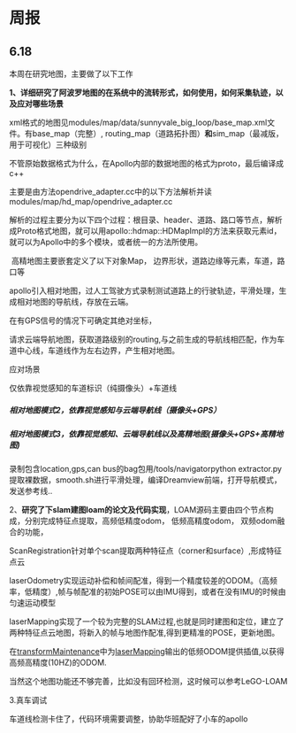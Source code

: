 # 周报

## 6.18

本周在研究地图，主要做了以下工作

**1、详细研究了阿波罗地图的在系统中的流转形式，如何使用，如何采集轨迹，以及应对哪些场景**

​       xml格式的地图见modules/map/data/sunnyvale_big_loop/base_map.xml文件。有base_map（完整）, routing_map（道路拓扑图）**和**sim_map（最减版，用于可视化）三种级别

不管原始数据格式为什么，在Apollo内部的数据地图的格式为proto，最后编译成c++

​	主要是由方法opendrive_adapter.cc中的以下方法解析并读modules/map/hd_map/opendrive_adapter.cc

解析的过程主要分为以下四个过程：根目录、header、道路、路口等节点，解析成Proto格式地图，就可以用apollo::hdmap::HDMapImpl的方法来获取元素id，就可以为Apollo中的多个模块，或者统一的方法所使用。

​	高精地图主要嵌套定义了以下对象Map， 边界形状，道路边缘等元素，车道，路口等

   apollo引入相对地图，过人工驾驶方式录制测试道路上的行驶轨迹，平滑处理，生成相对地图的导航线，存放在云端。

在有GPS信号的情况下可确定其绝对坐标，

请求云端导航地图，获取道路级别的routing,与之前生成的导航线相匹配，作为车道中心线，车道线作为左右边界，产生相对地图。

应对场景

仅依靠视觉感知的车道标识（纯摄像头）+车道线

##### 相对地图模式2，依靠视觉感知与云端导航线（摄像头+GPS）

##### 相对地图模式3，依靠视觉感知、云端导航线以及高精地图(摄像头+GPS+高精地图)



录制包含location,gps,can bus的bag包用/tools/navigatorpython extractor.py提取裸数据，smooth.sh进行平滑处理，编译Dreamview前端，打开导航模式，发送参考线..



2、**研究了下slam建图loam的论文及代码实现**，LOAM源码主要由四个节点构成，分别完成特征点提取，高频低精度odom， 低频高精度odom， 双频odom融合的功能，

ScanRegistration针对单个scan提取两种特征点（corner和surface）,形成特征点云

laserOdometry实现运动补偿和帧间配准，得到一个精度较差的ODOM。（高频率，低精度）,帧与帧配准的初始POSE可以由IMU得到，或者在没有IMU的时候由匀速运动模型

laserMapping实现了一个较为完整的SLAM过程,也就是同时建图和定位，建立了两种特征点云地图，将新入的帧与地图作配准,得到更精准的POSE，更新地图。

在[transformMaintenance](https://link.zhihu.com/?target=https%3A//github.com/daobilige-su/loam_velodyne/blob/master/src/transformMaintenance.cpp%22%20%5Co%20%22transformMaintenance.cpp)中为[laserMapping](https://link.zhihu.com/?target=https%3A//github.com/daobilige-su/loam_velodyne/blob/master/src/laserMapping.cpp%22%20%5Co%20%22laserMapping.cpp)输出的低频ODOM提供插值,以获得高频高精度(10HZ)的ODOM.

当然这个地图功能还不够完善，比如没有回环检测，这时候可以参考LeGO-LOAM



3.真车调试

车道线检测卡住了，代码环境需要调整，协助华班配好了小车的apollo


